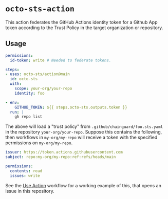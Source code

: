 # `octo-sts-action`

This action federates the GitHub Actions identity token for a Github App token
according to the Trust Policy in the target organization or repository.

## Usage

```yaml
permissions:
  id-token: write # Needed to federate tokens.

steps:
- uses: octo-sts/action@main
  id: octo-sts
  with:
    scope: your-org/your-repo
    identity: foo

- env:
    GITHUB_TOKEN: ${{ steps.octo-sts.outputs.token }}
  run: |
    gh repo list
```

The above will load a "trust policy" from `.github/chainguard/foo.sts.yaml` in
the repository `your-org/your-repo`.  Suppose this contains the following, then
workflows in `my-org/my-repo` will receive a token with the specified
permissions on `my-org/my-repo`.

```yaml
issuer: https://token.actions.githubusercontent.com
subject: repo:my-org/my-repo:ref:refs/heads/main

permissions:
  contents: read
  issues: write
```

See the [Use Action](./.github/workflows/use-action.yaml) workflow for a working example of this, that opens an issue in this repository.
